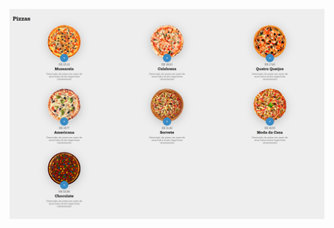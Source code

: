 ![image alt](https://github.com/PedroHSBarbosa/Projeto-compra-de-Pizzas/blob/main/Site%20de%20Pizzas.png)
